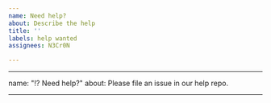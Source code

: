 ```yaml
---
name: Need help?
about: Describe the help
title: ''
labels: help wanted
assignees: N3Cr0N

---
```


---
name: "⁉️ Need help?"
about: Please file an issue in our help repo.

---
